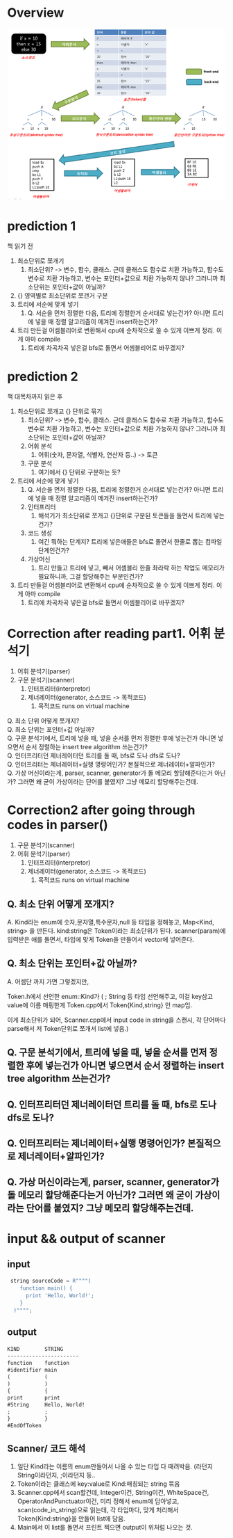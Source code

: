 # Overview

![alt text](../overview.png)

# prediction 1
책 읽기 전


1. 최소단위로 쪼개기
    1. 최소단위? -> 변수, 함수, 클래스. 근데 클래스도 함수로 치환 가능하고, 함수도 변수로 치환 가능하고, 변수는 포인터+값으로 치환 가능하지 않나? 그러니까 최소단위는 포인터+값이 아닐까? 
2. {} 영역별로 최소단위로 쪼갠거 구분
3. 트리에 서순에 맞게 넣기
    1. Q. 서순을 먼저 정렬한 다음, 트리에 정렬한거 순서대로 넣는건가? 아니면 트리에 넣을 때 정렬 알고리즘이 메겨진 insert하는건가?
4. 트리 만든걸 어셈블리어로 변환해서 cpu에 순차적으로 쏠 수 있게 이쁘게 정리. 이게 아마 compile
    1. 트리에 차곡차곡 넣은걸 bfs로 돌면서 어셈블리어로 바꾸겠지?


# prediction 2
책 대목차까지 읽은 후


1. 최소단위로 쪼개고 {} 단위로 묶기
    1. 최소단위? -> 변수, 함수, 클래스. 근데 클래스도 함수로 치환 가능하고, 함수도 변수로 치환 가능하고, 변수는 포인터+값으로 치환 가능하지 않나? 그러니까 최소단위는 포인터+값이 아닐까? 
    2. 어휘 분석
        1. 어휘(숫자, 문자열, 식별자, 연산자 등..) -> 토큰
    3. 구문 분석
        1. 여기에서 {} 단위로 구분하는 듯?
2. 트리에 서순에 맞게 넣기
    1. Q. 서순을 먼저 정렬한 다음, 트리에 정렬한거 순서대로 넣는건가? 아니면 트리에 넣을 때 정렬 알고리즘이 메겨진 insert하는건가?
    2. 인터프리터
        1. 해석기가 최소단위로 쪼개고 {}단위로 구분된 토큰들을 돌면서 트리에 넣는건가?
    3. 코드 생성
        1. 여긴 뭐하는 단계지? 트리에 넣은애들은 bfs로 돌면서 한줄로 뽑는 컴파일 단계인건가?
    4. 가상머신
        1. 트리 만들고 트리에 넣고, 빼서 어셈블리 한줄 촤라락 하는 작업도 메모리가 필요하니까, 그걸 할당해주는 부분인건가? 
4. 트리 만들걸 어셈블리어로 변환해서 cpu에 순차적으로 쏠 수 있게 이쁘게 정리. 이게 아마 compile
    1. 트리에 차곡차곡 넣은걸 bfs로 돌면서 어셈블리어로 바꾸겠지?



# Correction after reading part1. 어휘 분석기

1. 어휘 분석기(parser)
2. 구문 분석기(scanner)
	1. 인터프리터(interpretor)
	2. 제너레이터(generator, 소스코드 -> 목적코드) 
		1. 목적코드 runs on virtual machine


Q. 최소 단위 어떻게 쪼개지?\
Q. 최소 단위는 포인터+값 아닐까?\
Q. 구문 분석기에서, 트리에 넣을 때, 넣을 순서를 먼저 정렬한 후에 넣는건가 아니면 넣으면서 순서 정렬하는 insert tree algorithm 쓰는건가?\
Q. 인터프리터던 제너레이터던 트리를 돌 때, bfs로 도나 dfs로 도나?\
Q. 인터프리터는 제너레이터+실행 명령어인가? 본질적으로 제너레이터+알파인가?\
Q. 가상 머신이라는게, parser, scanner, generator가 돌 메모리 할당해준다는거 아닌가? 그러면 왜 굳이 가상이라는 단어를 붙였지? 그냥 메모리 할당해주는건데.




# Correction2 after going through codes in parser()

1. 구문 분석기(scanner)
2. 어휘 분석기(parser)
	1. 인터프리터(interpretor)
	2. 제너레이터(generator, 소스코드 -> 목적코드) 
		1. 목적코드 runs on virtual machine


## Q. 최소 단위 어떻게 쪼개지?

A. Kind라는 enum에 숫자,문자열,특수문자,null 등 타입을 정해놓고,
Map<Kind, string> 을 만든다.
kind:string은 Token이라는 최소단위가 된다.
scanner(param)에 입력받은 애를 돌면서, 타입에 맞게 Token을 만들어서 vector<Token>에 넣어준다. 

## Q. 최소 단위는 포인터+값 아닐까?

A. 어셈단 까지 가면 그렇겠지만,

Token.h에서 선언한 enum::Kind가 ( ; String 등 타입 선언해주고, 이걸 key삼고 value에 이름 매핑한게 
Token.cpp에서 Token{Kind,string} 인 map임.

이게 최소단위가 되어, Scanner.cpp에서 input code in string을 스캔시, 각 단어마다 parse해서 저 Token단위로 쪼개서 list에 넣음.)
 

## Q. 구문 분석기에서, 트리에 넣을 때, 넣을 순서를 먼저 정렬한 후에 넣는건가 아니면 넣으면서 순서 정렬하는 insert tree algorithm 쓰는건가?

## Q. 인터프리터던 제너레이터던 트리를 돌 때, bfs로 도나 dfs로 도나? 


## Q. 인터프리터는 제너레이터+실행 명령어인가? 본질적으로 제너레이터+알파인가?

## Q. 가상 머신이라는게, parser, scanner, generator가 돌 메모리 할당해준다는거 아닌가? 그러면 왜 굳이 가상이라는 단어를 붙였지? 그냥 메모리 할당해주는건데.




# input && output of scanner 



## input 

```cpp
 string sourceCode = R""""(
    function main() {
      print 'Hello, World!';
    }
  )"""";
```


## output 

```
KIND        STRING
-----------------------
function    function
#identifier main
(           (
)           )
{           {
print       print
#String     Hello, World!
;           ;
}           }
#EndOfToken
```



## Scanner/ 코드 해석 

1. 일단 Kind라는 이름의 enum만들어서 나올 수 있는 타입 다 때려박음. (라던지 String이라던지, ;이라던지 등..
2. Token이라는 클래스에 key:value로 Kind:매칭되는 string 묶음 
3. Scanner.cpp에서 scan할건데, Integer이건, String이건, WhiteSpace건, OperatorAndPunctuator이건, 미리 정해서 enum에 담아넣고, scan(code_in_string)으로 읽는데, 각 타입마다, 맞게 처리해서 Token{Kind:string}을 만들어 list에 담음.
4. Main에서 이 list를 돌면서 프린트 찍으면 output이 위처럼 나오는 것.



